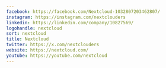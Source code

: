 ```yaml
---
facebook: https://facebook.com/Nextcloud-1032807203462807/
instagram: https://instagram.com/nextclouders
linkedin: https://linkedin.com/company/10827569/
logohandle: nextcloud
sort: nextcloud
title: Nextcloud
twitter: https://x.com/nextclouders
website: https://nextcloud.com/
youtube: https://youtube.com/nextcloud
---
```

